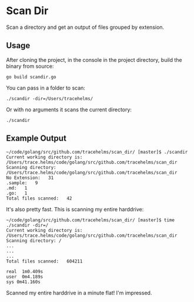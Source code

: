 # Scan Dir
Scan a directory and get an output of files grouped by extension.

## Usage
After cloning the project, in the console in the project directory, build the binary from source:
```
go build scandir.go
```

You can pass in a folder to scan:
```
./scandir -dir=/Users/tracehelms/
```

Or with no arguments it scans the current directory:
```
./scandir
```

## Example Output
```
~/code/golang/src/github.com/tracehelms/scan_dir/ [master]$ ./scandir
Current working directory is: /Users/trace.helms/code/golang/src/github.com/tracehelms/scan_dir
Scanning directory: /Users/trace.helms/code/golang/src/github.com/tracehelms/scan_dir
No Extension:   31
.sample:   9
.md:   1
.go:   1
Total files scanned:   42
```

It's also pretty fast. This is scanning my entire harddrive:
```
~/code/golang/src/github.com/tracehelms/scan_dir/ [master]$ time ./scandir -dir=/
Current working directory is: /Users/trace.helms/code/golang/src/github.com/tracehelms/scan_dir
Scanning directory: /
...
...
...
Total files scanned:   604211

real  1m0.409s
user  0m4.189s
sys 0m41.160s
```

Scanned my entire harddrive in a minute flat! I'm impressed.
